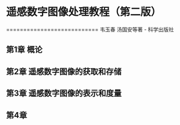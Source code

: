 # 遥感数字图像处理教程（第二版）
===========================
韦玉春 汤国安等著 - 科学出版社

## 第1章 概论
## 第2章 遥感数字图像的获取和存储
## 第3章 遥感数字图像的表示和度量
## 第4章 
